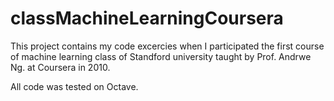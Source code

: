 # classMachineLearningCoursera

This project contains my code excercies when I participated the first course of machine learning class of Standford university taught by Prof. Andrwe Ng. at Coursera in 2010.

All code was tested on Octave.
